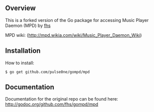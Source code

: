 ## Overview

This is a forked version of the Go package for accessing Music Player Daemon (MPD) by [fhs](https://github.com/fhs)

MPD wiki: (http://mpd.wikia.com/wiki/Music_Player_Daemon_Wiki)

## Installation

How to install:

	$ go get github.com/pulse0ne/gompd/mpd

## Documentation

Documentation for the original repo can be found here:
http://godoc.org/github.com/fhs/gompd/mpd
